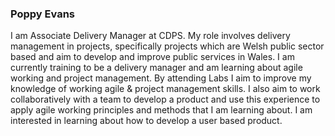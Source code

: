 ### Poppy Evans

I am Associate Delivery Manager at CDPS. My role involves delivery management in projects, specifically projects which are Welsh public sector based and aim to develop and improve public services in Wales. I am currently training to be a delivery manager and am learning about agile working and project management. By attending Labs I aim to improve my knowledge of working agile & project management skills. I also aim to work collaboratively with a team to develop a product and use this experience to apply agile working principles and methods that I am learning about. I am interested in learning about how to develop a user based product. 
